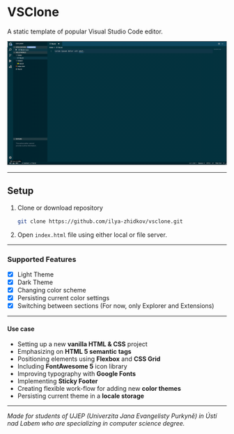 # VSClone

A static template of popular Visual Studio Code editor.

![VSClone](./public/assets/gifs/vsclone.gif)

---

## Setup

1. Clone or download repository
   
    ```bash
    git clone https://github.com/ilya-zhidkov/vsclone.git
    ```

2. Open `index.html` file using either local or file server.

---

### Supported Features

- [x] Light Theme
- [x] Dark Theme
- [x] Changing color scheme
- [x] Persisting current color settings
- [x] Switching between sections (For now, only Explorer and Extensions)

---

#### Use case

- Setting up a new **vanilla HTML & CSS** project
- Emphasizing on **HTML 5 semantic tags**
- Positioning elements using **Flexbox** and **CSS Grid**
- Including **FontAwesome 5** icon library
- Improving typography with **Google Fonts** 
- Implementing **Sticky Footer**
- Creating flexible work-flow for adding new **color themes** 
- Persisting current theme in a **locale storage**

---

*Made for students of UJEP (Univerzita Jana Evangelisty Purkyně) in Ústí nad Labem who are specializing in computer science degree.*
